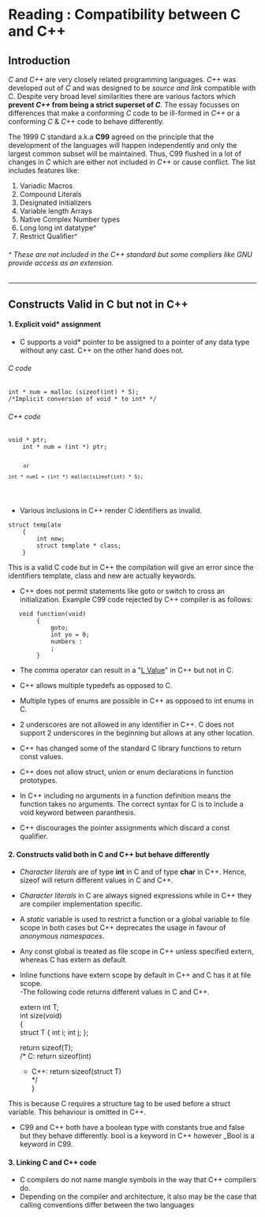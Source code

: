 <!DOCTYPE html>
<html>
<head>
<meta charset="utf-8">
<meta name="viewport" content="width=device-width, initial-scale=1.0">
<title>Compatibility.md</title>
<link rel="stylesheet" href="http://app.classeur.io/base-min.css" />
<script type="text/javascript" src="https://cdn.mathjax.org/mathjax/latest/MathJax.js?config=TeX-AMS_HTML"></script>
</head>
<body><div class="export-container"><h1 id="reading--compatibility-between-c-and-c">Reading : Compatibility between C and C++</h1>
<h2 id="introduction">Introduction</h2>
<p><em>C</em> and <em>C++</em> are very closely related programming languages. <em>C++</em> was developed out of <em>C</em> and was designed to be <em>source and link</em> compatible with C. Despite very broad level similarities there are various factors which <strong>prevent <em>C++</em> from being a strict superset of <em>C</em></strong>. The essay focusses on differences that make a conforming <em>C</em> code to be ill-formed in <em>C++</em> or a conforming <em>C</em> &amp; <em>C++</em> code to behave differently.</p>
<p>The 1999 C standard a.k.a <strong>C99</strong> agreed on the principle that the development of the languages will happen independently and only the largest common subset will be maintained. Thus, C99 flushed in a lot of changes in <em>C</em> which are either not included in <em>C++</em> or cause conflict.  The list includes features like:</p>
<ol>
<li>Variadic Macros</li>
<li>Compound Literals</li>
<li>Designated initializers</li>
<li>Variable length Arrays</li>
<li>Native Complex Number types</li>
<li>Long long int datatype^</li>
<li>Restrict Qualifier^</li>
</ol>
<h6 id="these-are-not-included-in-the-c-standard-but-some-compliers-like-gnu-provide-access-as-an-extension.">^ These are not included in the C++ standard but some compliers like GNU provide access as an extension.</h6>
<hr>
<h2 id="constructs-valid-in-c-but-not-in-c">Constructs Valid in C but not in C++</h2>
<h4 id="explicit-void-assignment">1. Explicit void* assignment</h4>
<ul>
<li>C supports a void* pointer to be assigned to a pointer of any data type without any cast. C++ on the other hand does not.</li>
</ul>
<h6 id="c-code">C code</h6>
<pre><code>int * num = malloc (sizeof(int) * 5);
/*Implicit conversion of void * to int* */
</code></pre>
<h6 id="c-code-1">C++ code</h6>
<pre><code>void * ptr;
	int * num = (int *) ptr;
	     
	     or
	     
	int * num1 = (int *) malloc(sizeof(int) * 5);
</code></pre>
<ul>
<li>Various inclusions in C++ render C identifiers as invalid.</li>
</ul>
<pre><code>struct template
    {
	    int new;
	    struct template * class;
    }
</code></pre>
<p>This is a valid C code but in C++ the compilation will give an error since the identifiers template, class and new are actually keywords.</p>
<ul>
<li>C++ does not permit statements like goto or switch to cross an initialization. Example C99 code rejected by C++ compiler is as follows:</li>
</ul>
<pre><code>   void function(void)
    	{
    		goto;
    		int yo = 0;
    		numbers :
    		;
    	}
</code></pre>
<ul>
<li>
<p>The comma operator can result in a "<a href="https://www.wikiwand.com/en/L-value">L Value</a>" in C++ but not in C.</p>
</li>
<li>
<p>C++ allows multiple typedefs as opposed to C.</p>
</li>
<li>
<p>Multiple types of enums are possible in C++ as opposed to int enums in C.</p>
</li>
<li>
<p>2 underscores are not allowed in any identifier in C++. C does not support 2 underscores in the beginning but allows at any other location.</p>
</li>
<li>
<p>C++ has changed some of the standard C library functions to return const values.</p>
</li>
<li>
<p>C++ does not allow struct, union or enum declarations in function prototypes.</p>
</li>
<li>
<p>In C++ including no arguments in a function definition means the function takes no arguments. The correct syntax for C is to include a void keyword between paranthesis.</p>
</li>
<li>
<p>C++ discourages the pointer assignments which discard a const qualifier.</p>
</li>
</ul>
<h4 id="constructs-valid-both-in-c-and-c-but-behave-differently">2. Constructs valid both in C and C++ but behave differently</h4>
<ul>
<li>
<p><em>Character literals</em> are of type <strong>int</strong> in C and of type <strong>char</strong> in C++. Hence, sizeof will return different values in C and C++.</p>
</li>
<li>
<p><em>Character literals</em> in C are always signed expressions while in C++ they are compiler implementation specific.</p>
</li>
<li>
<p>A <em>static</em> variable is used to restrict a function or a global variable to file scope in both cases but C++ deprecates the usage in favour of <em>anonymous namespaces</em>.</p>
</li>
<li>
<p>Any const global is treated as file scope in C++ unless specified extern, whereas C has extern as default.</p>
</li>
<li>
<p>Inline functions have extern scope by default in C++ and C has it at file scope.<br>
-The following code returns different values in C and C++.</p>
<p>extern int T;<br>
int size(void)<br>
{<br>
struct T { int i; int j; };</p>
<p>return sizeof(T);<br>
/* C: return sizeof(int)</p>
<ul>
<li>C++: return sizeof(struct T)<br>
*/<br>
}</li>
</ul>
</li>
</ul>
<p>This is because C requires a structure tag to be used before a struct variable. This behaviour is omitted in C++.</p>
<ul>
<li>C99 and C++ both have a boolean type with constants true and false but they behave differently. bool is a keyword in C++ however _Bool is a keyword in C99.</li>
</ul>
<h4 id="linking-c-and-c-code">3. Linking C and C++ code</h4>
<ul>
<li>C compilers do not name mangle symbols in the way that C++ compilers do.</li>
<li>Depending on the compiler and architecture, it also may be the case that calling conventions differ between the two languages</li>
</ul></div></body>
</html>
